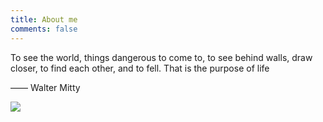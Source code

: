 ```yaml
---
title: About me
comments: false
---
```

To see the world, things dangerous to come to, to see behind walls, draw closer, to find each other, and to fell. That is the purpose of life

—— Walter Mitty

![](https://cosmosrepair-1257028016.cos.ap-beijing.myqcloud.com/2019-06-20-%E6%9C%AA%E5%91%BD%E5%90%8D-4.png)